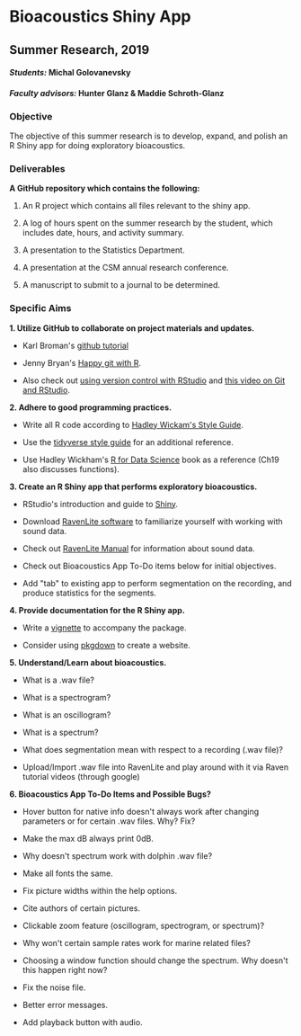 # Bioacoustics Shiny App

## Summer Research, 2019

#### _Students:_ Michal Golovanevsky

#### _Faculty advisors:_ Hunter Glanz & Maddie Schroth-Glanz

### Objective

The objective of this summer research is to develop, expand, and polish an R Shiny app for doing exploratory bioacoustics.

### Deliverables

**A GitHub repository which contains the following:**

1.  An R project which contains all files relevant to the shiny app.

2.  A log of hours spent on the summer research by the student, which includes date, hours, and activity summary.

3.  A presentation to the Statistics Department.

4.  A presentation at the CSM annual research conference.

5.  A manuscript to submit to a journal to be determined.

### Specific Aims

**1.  Utilize GitHub to collaborate on project materials and updates.**

  * Karl Broman's [github tutorial](http://kbroman.org/github_tutorial/)

  * Jenny Bryan's [Happy git with R](http://happygitwithr.com/).
  
  * Also check out [using version control with RStudio](https://support.rstudio.com/hc/en-us/articles/200532077-Version-Control-with-Git-and-SVN) and [this video on Git and RStudio](https://www.rstudio.com/resources/webinars/rstudio-essentials-webinar-series-managing-part-2/).


**2.  Adhere to good programming practices.**
  
  * Write all R code according to [Hadley Wickam's Style Guide](http://adv-r.had.co.nz/Style.html).
  
  * Use the [tidyverse style guide](http://style.tidyverse.org/) for an additional reference.
  
  * Use Hadley Wickham's [R for Data Science](http://r4ds.had.co.nz/) book as a reference (Ch19 also discusses functions).
  
  
  **3.  Create an R Shiny app that performs exploratory bioacoustics.**  

  *  RStudio's introduction and guide to [Shiny](https://shiny.rstudio.com/).
  
  *  Download [RavenLite software](http://ravensoundsoftware.com/software/raven-lite/) to familiarize yourself with working with sound data.
  
  *  Check out [RavenLite Manual](http://www.birds.cornell.edu/brp/raven/Raven14UsersManual.pdf) for information about sound data.
  
  *  Check out Bioacoustics App To-Do items below for initial objectives.
  
  *  Add "tab" to existing app to perform segmentation on the recording, and produce statistics for the segments.
  
  
   **4.  Provide documentation for the R Shiny app.**
  
  *  Write a [vignette](http://r-pkgs.had.co.nz/vignettes.html) to accompany the package.
  
  *  Consider using [pkgdown](http://pkgdown.r-lib.org/index.html) to create a website. 
  
  
  **5. Understand/Learn about bioacoustics.**
  
  *  What is a .wav file?
  
  *  What is a spectrogram?
  
  *  What is an oscillogram?
  
  *  What is a spectrum?
  
  *  What does segmentation mean with respect to a recording (.wav file)?
  
  *  Upload/Import .wav file into RavenLite and play around with it via Raven tutorial videos (through google)
  
  **6. Bioacoustics App To-Do Items and Possible Bugs?**
  
  *  Hover button for native info doesn't always work after changing parameters or for certain .wav files. Why? Fix?
  
  *  Make the max dB always print 0dB.
  
  *  Why doesn't spectrum work with dolphin .wav file?
  
  *  Make all fonts the same.
  
  *  Fix picture widths within the help options.
  
  *  Cite authors of certain pictures.
  
  *  Clickable zoom feature (oscillogram, spectrogram, or spectrum)?
  
  *  Why won't certain sample rates work for marine related files?
  
  *  Choosing a window function should change the spectrum. Why doesn't this happen right now?
  
  *  Fix the noise file.
  
  *  Better error messages.
  
  *  Add playback button with audio.
  
